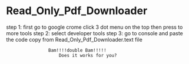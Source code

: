 # Read_Only_Pdf_Downloader
step 1:
		first go to google crome click 3 dot menu on the top then press to more tools
step 2:
		select developer tools
step 3:
		go to console and paste the code copy from Read_Only_Pdf_Downloader.text file

					Bam!!!!double Bam!!!!!
						Does it works for you?
